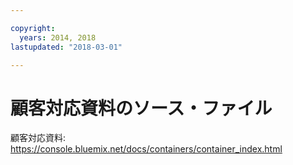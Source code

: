```yaml
---

copyright:
  years: 2014, 2018
lastupdated: "2018-03-01"

---
```


# 顧客対応資料のソース・ファイル

顧客対応資料: https://console.bluemix.net/docs/containers/container_index.html


